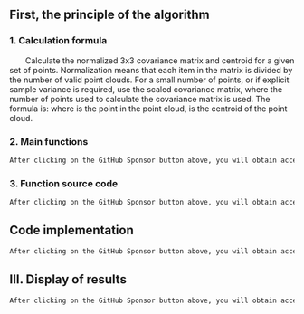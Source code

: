##  First, the principle of the algorithm 

###  1. Calculation formula 

  Calculate the normalized 3x3 covariance matrix and centroid for a given set of points. Normalization means that each item in the matrix is divided by the number of valid point clouds. For a small number of points, or if explicit sample variance is required, use the scaled covariance matrix, where the number of points used to calculate the covariance matrix is used. The formula is: where is the point in the point cloud, is the centroid of the point cloud. 

###  2. Main functions 

 ```python  
After clicking on the GitHub Sponsor button above, you will obtain access permissions to my private code repository ( https://github.com/slowlon/my_code_bar ) to view this blog code. By searching the code number of this blog, you can find the code you need, code number is: 2024020309574581358
 ```  
###  3. Function source code 

 ```python  
After clicking on the GitHub Sponsor button above, you will obtain access permissions to my private code repository ( https://github.com/slowlon/my_code_bar ) to view this blog code. By searching the code number of this blog, you can find the code you need, code number is: 2024020309574581358
 ```  
##  Code implementation 

 ```python  
After clicking on the GitHub Sponsor button above, you will obtain access permissions to my private code repository ( https://github.com/slowlon/my_code_bar ) to view this blog code. By searching the code number of this blog, you can find the code you need, code number is: 2024020309574581358
 ```  
##  III. Display of results 

 ```python  
After clicking on the GitHub Sponsor button above, you will obtain access permissions to my private code repository ( https://github.com/slowlon/my_code_bar ) to view this blog code. By searching the code number of this blog, you can find the code you need, code number is: 2024020309574581358
 ```  

